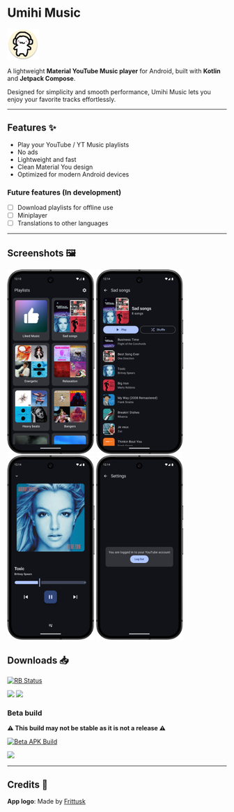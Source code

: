 # Umihi Music

<img src="https://raw.githubusercontent.com/ilianoKokoro/umihi-music/refs/heads/main/app/src/main/res/mipmap-xxxhdpi/ic_launcher_round.webp" height="72">

A lightweight **Material YouTube Music player** for Android, built with **Kotlin** and **Jetpack Compose**.

Designed for simplicity and smooth performance, Umihi Music lets you enjoy your favorite tracks effortlessly.

---

## Features ✨

-   Play your YouTube / YT Music playlists
-   No ads
-   Lightweight and fast
-   Clean Material You design
-   Optimized for modern Android devices

### Future features (In development)

-   [ ] Download playlists for offline use
-   [ ] Miniplayer
-   [ ] Translations to other languages

---

## Screenshots 🖼️

<p float="left">
  <img src="https://raw.githubusercontent.com/ilianoKokoro/umihi-music/refs/heads/main/assets/home.png" width="200" />
  <img src="https://raw.githubusercontent.com/ilianoKokoro/umihi-music/refs/heads/main/assets/playlist.png" width="200" />
  <img src="https://raw.githubusercontent.com/ilianoKokoro/umihi-music/refs/heads/main/assets/player.png" width="200" />
    <img src="https://raw.githubusercontent.com/ilianoKokoro/umihi-music/refs/heads/main/assets/settings.png" width="200" />
</p>

## Downloads 📥

<a href="https://shields.rbtlog.dev/simple/ca.ilianokokoro.umihi.music">
  <img src="https://shields.rbtlog.dev/simple/ca.ilianokokoro.umihi.music" alt="RB Status">
</a>

<p float="left">
<a href="https://apt.izzysoft.de/packages/ca.ilianokokoro.umihi.music"><img src="https://gitlab.com/IzzyOnDroid/repo/-/raw/master/assets/IzzyOnDroid.png" height="80"></a>
<a href="https://github.com/ilianoKokoro/umihi-music/releases/latest"><img src="https://i.postimg.cc/sxWv2J29/badge-github.png" height="80"></a>
</p>

### Beta build

**⚠️ This build may not be stable as it is not a release ⚠️**

[![Beta APK Build](https://github.com/ilianoKokoro/umihi-music/actions/workflows/build-release.yaml/badge.svg)](https://github.com/ilianoKokoro/umihi-music/actions/workflows/build-release.yaml)

<a href="https://nightly.link/ilianoKokoro/umihi-music/workflows/build-release.yaml/main/release-build.zip"><img src="https://i.postimg.cc/sxWv2J29/badge-github.png" height="80"></a>

---

## Credits 🎨

**App logo**: Made by [Frittusk](https://www.twitch.tv/frittusk)
